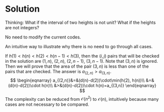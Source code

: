 # Solution

Thinking: What if the interval of two heights is not unit? What if the heights are not integers?

No need to modify the current codes.

An intuitive way to illustrate why there is no need to go through all cases.

If $h(1)<h(n)<h(2)<h(n-1)<h(3)$, then the $(i,j)$ pairs that will be checked in the solution are $(1, n)$, $(2, n)$, $(2, n-1)$, $(3, n-1)$. Note that $(3,n)$ is ignored. Then we will prove that the area of the pair $(3, n)$ is less than one of the pairs that are checked. The answer is $a_{(2,n)}>a_{(3,n)}$.
$$
\begin{eqnarray}
a_{(2,n)}&=&(d(n)-d(2))\cdot\min(h(2), h(n))\\
&=&(d(n)-d(2))\cdot h(n)\\
&>&(d(n)-d(2))\cdot h(n)=a_{(3,n)}
\end{eqnarray}
$$
The complexity can be reduced from $\mathcal{O}(n^2)​$ to $\mathcal{O}(n)​$, intuitively because many cases are not necessary to be compared.